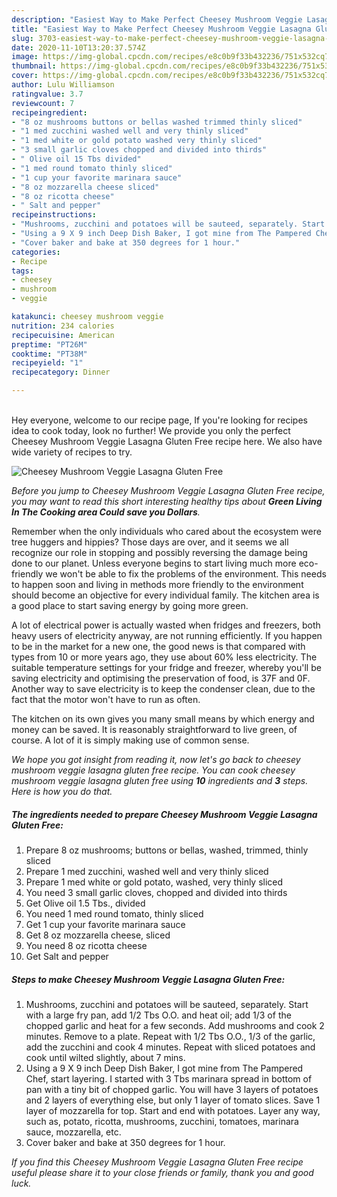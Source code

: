 ```yaml
---
description: "Easiest Way to Make Perfect Cheesey Mushroom Veggie Lasagna Gluten Free"
title: "Easiest Way to Make Perfect Cheesey Mushroom Veggie Lasagna Gluten Free"
slug: 3703-easiest-way-to-make-perfect-cheesey-mushroom-veggie-lasagna-gluten-free
date: 2020-11-10T13:20:37.574Z
image: https://img-global.cpcdn.com/recipes/e8c0b9f33b432236/751x532cq70/cheesey-mushroom-veggie-lasagna-gluten-free-recipe-main-photo.jpg
thumbnail: https://img-global.cpcdn.com/recipes/e8c0b9f33b432236/751x532cq70/cheesey-mushroom-veggie-lasagna-gluten-free-recipe-main-photo.jpg
cover: https://img-global.cpcdn.com/recipes/e8c0b9f33b432236/751x532cq70/cheesey-mushroom-veggie-lasagna-gluten-free-recipe-main-photo.jpg
author: Lulu Williamson
ratingvalue: 3.7
reviewcount: 7
recipeingredient:
- "8 oz mushrooms buttons or bellas washed trimmed thinly sliced"
- "1 med zucchini washed well and very thinly sliced"
- "1 med white or gold potato washed very thinly sliced"
- "3 small garlic cloves chopped and divided into thirds"
- " Olive oil 15 Tbs divided"
- "1 med round tomato thinly sliced"
- "1 cup your favorite marinara sauce"
- "8 oz mozzarella cheese sliced"
- "8 oz ricotta cheese"
- " Salt and pepper"
recipeinstructions:
- "Mushrooms, zucchini and potatoes will be sauteed, separately. Start with a large fry pan, add 1/2 Tbs O.O. and heat oil; add 1/3 of the chopped garlic and heat for a few seconds. Add mushrooms and cook 2 minutes. Remove to a plate. Repeat with 1/2 Tbs O.O., 1/3 of the garlic, add the zucchini and cook 4 minutes. Repeat with sliced potatoes and cook until wilted slightly, about 7 mins."
- "Using a 9 X 9 inch Deep Dish Baker, I got mine from The Pampered Chef, start layering. I started with 3 Tbs marinara spread in bottom of pan with a tiny bit of chopped garlic. You will have 3 layers of potatoes and 2 layers of everything else, but only 1 layer of tomato slices. Save 1 layer of mozzarella for top. Start and end with potatoes. Layer any way, such as, potato, ricotta, mushrooms, zucchini, tomatoes, marinara sauce, mozzarella, etc."
- "Cover baker and bake at 350 degrees for 1 hour."
categories:
- Recipe
tags:
- cheesey
- mushroom
- veggie

katakunci: cheesey mushroom veggie 
nutrition: 234 calories
recipecuisine: American
preptime: "PT26M"
cooktime: "PT38M"
recipeyield: "1"
recipecategory: Dinner

---
```

<br>
Hey everyone, welcome to our recipe page, If you're looking for recipes idea to cook today, look no further! We provide you only the perfect Cheesey Mushroom Veggie Lasagna Gluten Free recipe here. We also have wide variety of recipes to try.
<br>


![Cheesey Mushroom Veggie Lasagna Gluten Free](https://img-global.cpcdn.com/recipes/e8c0b9f33b432236/751x532cq70/cheesey-mushroom-veggie-lasagna-gluten-free-recipe-main-photo.jpg)

<i>Before you jump to Cheesey Mushroom Veggie Lasagna Gluten Free recipe, you may want to read this short interesting healthy tips about 
<strong>Green Living In The Cooking area Could save you Dollars</strong>.</i>
</br>

Remember when the only individuals who cared about the ecosystem were tree huggers and hippies? Those days are over, and it seems we all recognize our role in stopping and possibly reversing the damage being done to our planet. Unless everyone begins to start living much more eco-friendly we won't be able to fix the problems of the environment. This needs to happen soon and living in methods more friendly to the environment should become an objective for every individual family. The kitchen area is a good place to start saving energy by going more green.

A lot of electrical power is actually wasted when fridges and freezers, both heavy users of electricity anyway, are not running efficiently. If you happen to be in the market for a new one, the good news is that compared with types from 10 or more years ago, they use about 60% less electricity. The suitable temperature settings for your fridge and freezer, whereby you'll be saving electricity and optimising the preservation of food, is 37F and 0F. Another way to save electricity is to keep the condenser clean, due to the fact that the motor won't have to run as often.

The kitchen on its own gives you many small means by which energy and money can be saved. It is reasonably straightforward to live green, of course. A lot of it is simply making use of common sense.


<i>We hope you got insight from reading it, now let's go back to cheesey mushroom veggie lasagna gluten free recipe. You can cook cheesey mushroom veggie lasagna gluten free using <strong>10</strong> ingredients and <strong>3</strong> steps. Here is how you do that.
</i>

##### The ingredients needed to prepare Cheesey Mushroom Veggie Lasagna Gluten Free:

1. Prepare 8 oz mushrooms; buttons or bellas, washed, trimmed, thinly sliced
1. Prepare 1 med zucchini, washed well and very thinly sliced
1. Prepare 1 med white or gold potato, washed, very thinly sliced
1. You need 3 small garlic cloves, chopped and divided into thirds
1. Get  Olive oil 1.5 Tbs., divided
1. You need 1 med round tomato, thinly sliced
1. Get 1 cup your favorite marinara sauce
1. Get 8 oz mozzarella cheese, sliced
1. You need 8 oz ricotta cheese
1. Get  Salt and pepper


##### Steps to make Cheesey Mushroom Veggie Lasagna Gluten Free:

1. Mushrooms, zucchini and potatoes will be sauteed, separately. Start with a large fry pan, add 1/2 Tbs O.O. and heat oil; add 1/3 of the chopped garlic and heat for a few seconds. Add mushrooms and cook 2 minutes. Remove to a plate. Repeat with 1/2 Tbs O.O., 1/3 of the garlic, add the zucchini and cook 4 minutes. Repeat with sliced potatoes and cook until wilted slightly, about 7 mins.
1. Using a 9 X 9 inch Deep Dish Baker, I got mine from The Pampered Chef, start layering. I started with 3 Tbs marinara spread in bottom of pan with a tiny bit of chopped garlic. You will have 3 layers of potatoes and 2 layers of everything else, but only 1 layer of tomato slices. Save 1 layer of mozzarella for top. Start and end with potatoes. Layer any way, such as, potato, ricotta, mushrooms, zucchini, tomatoes, marinara sauce, mozzarella, etc.
1. Cover baker and bake at 350 degrees for 1 hour.


<i>If you find this Cheesey Mushroom Veggie Lasagna Gluten Free recipe useful please share it to your close friends or family, thank you and good luck.</i>
